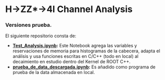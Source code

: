 # H->ZZ*->4l Channel Analysis

### Versiones prueba.

El siguiente repositorio consta de:

- **[Test_Analysis.ipynb](https://github.com/AltuOs/HZZ4l/blob/p4/Test_Analysis.ipynb):** Este Notebook agrega las variables y reservaciones de memoria para histogramas de la cabecera, adapta el análisis y usa funciones escritas en C/C++ (todo en local) al decaimiento en estudio dentro del Kernel de ROOT C++.
- **[prueba_de_data_descargada.ipynb](https://github.com/AltuOs/HZZ4l/blob/p4/prueba_de_data_descargada.ipynb):** Es añadido como programa de prueba de la data almacenada en local.
